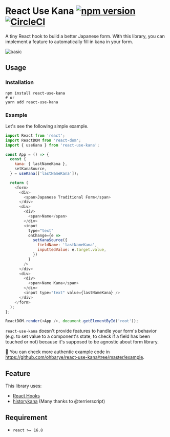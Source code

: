 # React Use Kana [![npm version](https://badge.fury.io/js/react-use-kana.svg)](https://badge.fury.io/js/react-use-kana)  [![CircleCI](https://circleci.com/gh/ohbarye/react-use-kana/tree/master.svg?style=svg)](https://circleci.com/gh/ohbarye/react-use-kana/tree/master)

A tiny React hook to build a better Japanese form. With this library, you can implement a feature to automatically fill in kana in your form.

![basic](https://user-images.githubusercontent.com/1811616/52522034-6d916200-2cc3-11e9-873f-99ac38a58de6.gif)

## Usage

### Installation

```shell
npm install react-use-kana
# or
yarn add react-use-kana
```

### Example

Let's see the following simple example.

```javascript
import React from 'react';
import ReactDOM from 'react-dom';
import { useKana } from 'react-use-kana';

const App = () => {
  const {
    kana: { lastNameKana },
    setKanaSource,
  } = useKana(['lastNameKana']);

  return (
    <form>
      <div>
        <span>Japanese Traditional Form</span>
      </div>
      <div>
        <div>
          <span>Name</span>
        </div>
        <input
          type="text"
          onChange={e =>
            setKanaSource({
              fieldName: 'lastNameKana',
              inputtedValue: e.target.value,
            })
          }
        />
      </div>
      <div>
        <div>
          <span>Name Kana</span>
        </div>
        <input type="text" value={lastNameKana} />
      </div>
    </form>
  );
};

ReactDOM.render(<App />, document.getElementById('root'));
```

`react-use-kana` doesn't provide features to handle your form's behavior (e.g. to set value to a component's state, to check if a field has been touched or not) because it's supposed to be agnostic about form library.

📝 You can check more authentic example code in https://github.com/ohbarye/react-use-kana/tree/master/example.

## Feature

This library uses:

- [React Hooks](https://reactjs.org/docs/hooks-intro.html)
- [historykana](https://github.com/terrierscript/historykana) (Many thanks to @terrierscript)

## Requirement

- `react >= 16.8`
